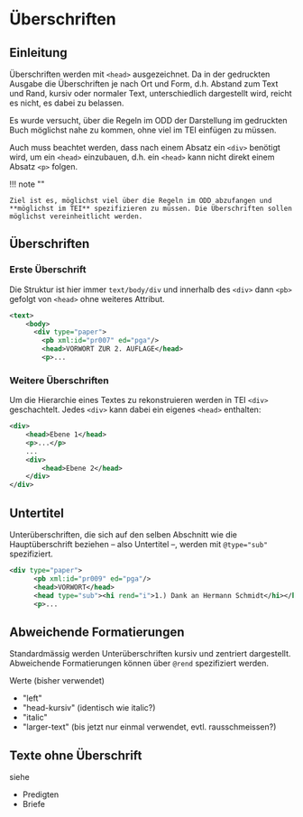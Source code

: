 # Überschriften

## Einleitung

Überschriften werden mit `<head>` ausgezeichnet. Da in der gedruckten Ausgabe die Überschriften je nach Ort und Form, d.h. Abstand zum Text und Rand, kursiv oder normaler Text, unterschiedlich dargestellt wird, reicht es nicht, es dabei zu belassen.

Es wurde versucht, über die Regeln im ODD der Darstellung im gedruckten Buch möglichst nahe zu kommen, ohne viel im TEI einfügen zu müssen.

Auch muss beachtet werden, dass nach einem Absatz ein `<div>` benötigt wird, um ein `<head>` einzubauen, d.h. ein `<head>` kann nicht direkt einem Absatz `<p>` folgen.

!!! note ""

    Ziel ist es, möglichst viel über die Regeln im ODD abzufangen und 
    **möglichst im TEI** spezifizieren zu müssen. Die Überschriften sollen 
    möglichst vereinheitlicht werden.

## Überschriften

### Erste Überschrift
Die Struktur ist hier immer `text/body/div` und innerhalb des `<div>` dann `<pb>` gefolgt von `<head>` ohne weiteres Attribut. <!--Die Seitenzahl wird dann über das ODD am rechten Seitenrand dargestellt.-->

```xml
<text>
    <body>
      <div type="paper">
        <pb xml:id="pr007" ed="pga"/>
        <head>VORWORT ZUR 2. AUFLAGE</head>
        <p>...
```

### Weitere Überschriften
Um die Hierarchie eines Textes zu rekonstruieren werden in TEI `<div>` geschachtelt. Jedes `<div>` kann dabei ein eigenes `<head>` enthalten:

```xml
<div>
    <head>Ebene 1</head>
    <p>...</p>
    ...
    <div>
        <head>Ebene 2</head>
    </div>
</div>
```


## Untertitel

Unterüberschriften, die sich auf den selben Abschnitt wie die Hauptüberschrift beziehen – also Untertitel –, werden mit `@type="sub"` spezifiziert. 

```xml
<div type="paper"> 
      <pb xml:id="pr009" ed="pga"/>
      <head>VORWORT</head>
      <head type="sub"><hi rend="i">1.) Dank an Hermann Schmidt</hi></head>
      <p>...
```

## Abweichende Formatierungen

Standardmässig werden Unterüberschriften kursiv und zentriert dargestellt. Abweichende Formatierungen können über `@rend` spezifiziert werden. 

Werte (bisher verwendet)

- "left"
- "head-kursiv" (identisch wie italic?)
- "italic"
- "larger-text" (bis jetzt nur einmal verwendet, evtl. rausschmeissen?)

## Texte ohne Überschrift

siehe

- Predigten  
- Briefe
